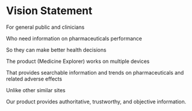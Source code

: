 # Vision Statement

For general public and clinicians

Who need information on pharmaceuticals performance

So they can make better health decisions

The product (Medicine Explorer) works on multiple devices

That provides searchable information and trends on pharmaceuticals and related adverse effects

Unlike other similar sites

Our product provides authoritative, trustworthy, and objective information.
